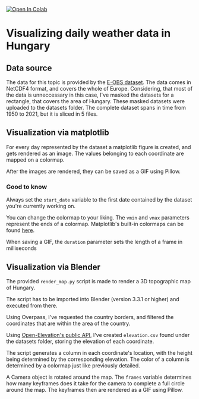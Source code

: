 [![Open In Colab](https://colab.research.google.com/assets/colab-badge.svg)](https://colab.research.google.com/github/szucshey/osm-data-exploration/blob/main/climate/climate.ipynb)

# Visualizing daily weather data in Hungary

## Data source
The data for this topic is provided by the [E-OBS dataset](https://cds.climate.copernicus.eu/cdsapp#!/dataset/insitu-gridded-observations-europe?tab=overview). 
The data comes in NetCDF4 format, and covers the whole of Europe.
Considering, that most of the data is unneccessary in this case, I've masked the datasets for a rectangle, that covers the area of Hungary. 
These masked datasets were uploaded to the datasets folder.
The complete dataset spans in time from 1950 to 2021, but it is sliced in 5 files.

## Visualization via matplotlib
For every day represented by the dataset a matplotlib figure is created, and gets rendered as an image.
The values belonging to each coordinate are mapped on a colormap.

After the images are rendered, they can be saved as a GIF using Pillow.

### Good to know
Always set the `start_date` variable to the first date contained by the dataset you're currently working on.

You can change the colormap to your liking. The `vmin` and `vmax` parameters represent the ends of a colormap.
Matplotlib's built-in colormaps can be found [here](https://matplotlib.org/stable/tutorials/colors/colormaps.html).

When saving a GIF, the `duration` parameter sets the length of a frame in milliseconds

## Visualization via Blender
The provided `render_map.py` script is made to render a 3D topographic map of Hungary.

The script has to be imported into Blender (version 3.3.1 or higher) and executed from there.

Using Overpass, I've requested the country borders, and filtered the coordinates that are within the area of the country.

Using [Open-Elevation's public API](https://open-elevation.com/), I've created `elevation.csv` found under the datasets folder, storing the elevation of each coordinate.

The script generates a column in each coordinate's location, with the height being determined by the corresponding elevation.
The color of a column is determined by a colormap just like previously detailed.

A Camera object is rotated around the map. The `frames` variable determines how many keyframes does it take for the camera to complete a full circle around the map.
The keyframes then are rendered as a GIF using Pillow.
